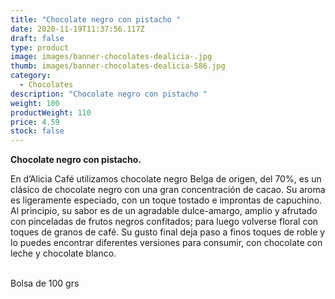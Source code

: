 ```yaml
---
title: "Chocolate negro con pistacho "
date: 2020-11-19T11:37:56.117Z
draft: false
type: product
image: images/banner-chocolates-dealicia-.jpg
thumb: images/banner-chocolates-dealicia-586.jpg
category:
  - Chocolates
description: "Chocolate negro con pistacho "
weight: 100
productWeight: 110
price: 4.59
stock: false
---
```

**Chocolate negro con pistacho.**

En d’Alicia Café utilizamos chocolate negro Belga de origen, del 70%, es un clásico de chocolate negro con una gran concentración de cacao. Su aroma es ligeramente especiado, con un toque tostado e improntas de capuchino. Al principio, su sabor es de un agradable dulce-amargo, amplio y afrutado con pinceladas de frutos negros confitados; para luego volverse floral con toques de granos de café. Su gusto final deja paso a finos toques de roble y lo puedes encontrar diferentes versiones para consumir, con chocolate con leche y chocolate blanco. 

\
Bolsa de 100 grs